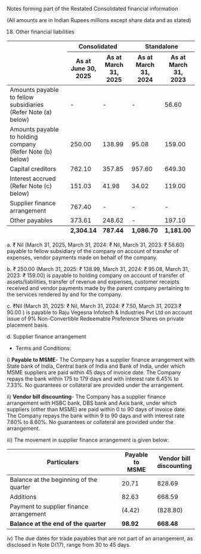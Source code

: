 Notes forming part of the Restated Consolidated financial information

(All amounts are in Indian Rupees millions except share data and as stated)

18. Other financial liabilities

<table><thead><tr><th rowspan="2"></th><th colspan="2">Consolidated</th><th colspan="2">Standalone</th></tr><tr><th>As at<br>June 30,<br>2025</th><th>As at<br>March 31,<br>2025</th><th>As at<br>March 31,<br>2024</th><th>As at<br>March 31,<br>2023</th></tr></thead><tbody><tr><td>Amounts payable to fellow subsidiaries<br>(Refer Note (a) below)</td><td>-</td><td>-</td><td>-</td><td>56.60</td></tr><tr><td>Amounts payable to holding company<br>(Refer Note (b) below)</td><td>250.00</td><td>138.99</td><td>95.08</td><td>159.00</td></tr><tr><td>Capital creditors</td><td>762.10</td><td>357.85</td><td>957.60</td><td>649.30</td></tr><tr><td>Interest accrued (Refer Note (c) below)</td><td>151.03</td><td>41.98</td><td>34.02</td><td>119.00</td></tr><tr><td>Supplier finance arrangement</td><td>767.40</td><td>-</td><td>-</td><td>-</td></tr><tr><td>Other payables</td><td>373.61</td><td>248.62</td><td>-</td><td>197.10</td></tr></tbody><tfoot><tr><td></td><td><strong>2,304.14</strong></td><td><strong>787.44</strong></td><td><strong>1,086.70</strong></td><td><strong>1,181.00</strong></td></tr></tfoot></table>

a. ₹ Nil (March 31, 2025, March 31, 2024: ₹ Nil, March 31, 2023: ₹ 56.60) payable to fellow subsidiary of the company on account of transfer of expenses, vendor payments made on behalf of the company.

b. ₹ 250.00 (March 31, 2025: ₹ 138.99, March 31, 2024: ₹ 95.08, March 31, 2023: ₹ 159.00) is payable to holding company on account of transfer of assets/liabilities, transfer of revenue and expenses, customer receipts received and vendor payments made by the parent company pertaining to the services rendered by and for the company.

c. ₹Nil (March 31, 2025: ₹ Nil, March 31, 2024: ₹ 7.50, March 31, 2023:₹ 90.00 ) is payable to Raju Vegesna Infotech & Industries Pvt Ltd on account issue of 9% Non-Convertible Redeemable Preference Shares on private placement basis.

d. Supplier finance arrangement

- Terms and Conditions:

i) **Payable to MSME**- The Company has a supplier finance arrangement with State bank of India, Central bank of India and Bank of India, under which MSME suppliers are paid within 45 days of invoice date. The Company repays the bank within 175 to 179 days and with interest rate 6.45% to 7.33%. No guarantees or collateral are provided under the arrangement.

ii) **Vendor bill discounting**- The Company has a supplier finance arrangement with HSBC bank, DBS bank and Axis bank, under which suppliers (other than MSME) are paid within 0 to 90 days of invoice date. The Company repays the bank within 9 to 90 days and with interest rate 7.60% to 8.60%. No guarantees or collateral are provided under the arrangement.

iii) The movement in supplier finance arrangement is given below:

<table><thead><tr><th>Particulars</th><th>Payable to<br>MSME</th><th>Vendor bill<br>discounting</th></tr></thead><tbody><tr><td>Balance at the beginning of the quarter</td><td>20.71</td><td>828.69</td></tr><tr><td>Additions</td><td>82.63</td><td>668.59</td></tr><tr><td>Payment to supplier finance arrangement</td><td>(4.42)</td><td>(828.80)</td></tr><tr><td><strong>Balance at the end of the quarter</strong></td><td><strong>98.92</strong></td><td><strong>668.48</strong></td></tr></tbody></table>

iv) The due dates for trade payables that are not part of an arrangement, as disclosed in Note D(17), range from 30 to 45 days.